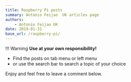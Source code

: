 ```yaml
---
title: Raspberry Pi posts
summary: Antonio Feijao  UK articles page
authors:
    - Antonio Feijao UK
date: 2019-01-31
base_url: /raspberry-pi/
---
```


!!! Warning
    **Use at your own responsibility!**

- Find the posts on tab menu or left menu
- or use the search bar to search a topic of your choice

Enjoy and feel free to leave a comment below.
